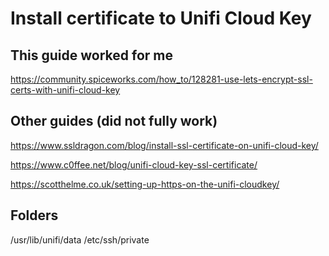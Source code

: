 
# Install certificate to Unifi Cloud Key

## This guide worked for me

https://community.spiceworks.com/how_to/128281-use-lets-encrypt-ssl-certs-with-unifi-cloud-key

## Other guides (did not fully work)

https://www.ssldragon.com/blog/install-ssl-certificate-on-unifi-cloud-key/

https://www.c0ffee.net/blog/unifi-cloud-key-ssl-certificate/

https://scotthelme.co.uk/setting-up-https-on-the-unifi-cloudkey/

## Folders

/usr/lib/unifi/data
/etc/ssh/private
